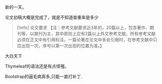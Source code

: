 新的一天。

论文初稿大概是完成了，就是不知道查重率是多少


> [!info] 论文要求
> 【注：参考文献要求近3年的，20篇以上，包含著作、期刊等，以期刊为主，其中原则上应有2篇以上外文参考文献。所有参考文献必须在正文中有引用标注。一篇论著在论文中多处引用时，在参考文献中只应出现一次，序号以第一次出现的位置为准。】

大白天下

Thymeleaf的语法还是有点怪喔。

Bootstrap的逼毛病真多,只能一直打补丁.
